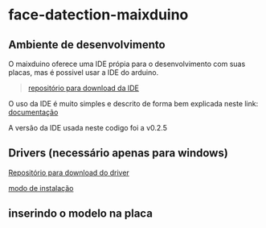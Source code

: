 # face-datection-maixduino

## Ambiente de desenvolvimento
O maixduino oferece uma IDE própia para o desenvolvimento com suas placas, mas é possivel usar a IDE do arduino.
> [repositório para download da IDE](https://dl.sipeed.com/MAIX/MaixPy/ide/)

O uso da IDE é muito simples e descrito de forma bem explicada neste link: [documentação](https://wiki.sipeed.com/soft/maixpy/en/get_started/env_maixpyide.html)

A versão da IDE usada neste codigo foi a v0.2.5
## Drivers (necessário apenas para windows)
[Repositório para download do driver](https://dl.sipeed.com/MAIX/tools/driver)

[modo de instalação](https://wiki.sipeed.com/soft/maixpy/en/get_started/install_driver/duino.html)

## inserindo o modelo na placa




